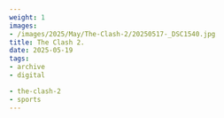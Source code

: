 ```yaml
---
weight: 1
images:
- /images/2025/May/The-Clash-2/20250517-_DSC1540.jpg
title: The Clash 2.
date: 2025-05-19
tags:
- archive
- digital

- the-clash-2
- sports
---
```


